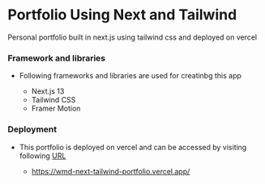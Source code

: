 # Portfolio Using Next and Tailwind

Personal portfolio built in next.js using tailwind css and deployed on vercel

### Framework and libraries

- Following frameworks and libraries are used for creatinbg this app

  - Next.js 13
  - Tailwind CSS
  - Framer Motion

### Deployment

- This portfolio is deployed on vercel and can be accessed by visiting following [URL](https://wmd-next-tailwind-portfolio.vercel.app/)

  - https://wmd-next-tailwind-portfolio.vercel.app/
